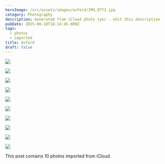 ```yaml
---
heroImage: /src/assets/images/oxford/IMG_0772.jpg
category: Photography
description: Generated from iCloud photo sync - edit this description
pubDate: 2025-08-18T16:14:45.000Z
tags:
  - photos
  - imported
title: Oxford
draft: false
---
```


<!-- Edit this content and remove the draft flag when ready to publish -->

![](/src/assets/images/oxford/IMG_0772.jpg)

![](/src/assets/images/oxford/IMG_0773.jpg)

![](/src/assets/images/oxford/IMG_0771.jpg)

![](/src/assets/images/oxford/IMG_0774.jpg)

![](/src/assets/images/oxford/IMG_0775.jpg)

![](/src/assets/images/oxford/IMG_0777.jpg)

![](/src/assets/images/oxford/IMG_0776.jpg)

![](/src/assets/images/oxford/IMG_0778.jpg)

![](/src/assets/images/oxford/IMG_0779.jpg)

![](/src/assets/images/oxford/IMG_0780.jpg)

<!-- Add your content here -->

This post contains 10 photos imported from iCloud.

<!-- Remember to:
- Edit the title and description
- Add meaningful content
- Update tags as needed
- Remove the draft flag when ready
- Consider adding alt text to images
-->
